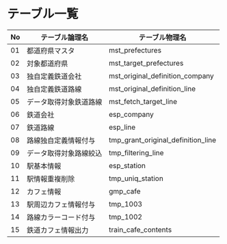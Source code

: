 # テーブル一覧

| No  | テーブル論理名          | テーブル物理名                        |
| --- | ----------------------- | ------------------------------------- |
| 01  | 都道府県マスタ          | mst_prefectures                       |
| 02  | 対象都道府県            | mst_target_prefectures                |
| 03  | 独自定義鉄道会社        | mst_original_definition_company       |
| 04  | 独自定義鉄道路線        | mst_original_definition_line          |
| 05  | データ取得対象鉄道路線  | mst_fetch_target_line                 |
| 06  | 鉄道会社                | esp_company                           |
| 07  | 鉄道路線                | esp_line                              |
| 08  | 路線独自定義情報付与    | tmp_grant_original_definition_line    |
| 09  | データ取得対象路線絞込  | tmp_filtering_line                    |
| 10  | 駅基本情報              | esp_station                           |
| 11  | 駅情報重複削除          | tmp_uniq_station                      |
| 12  | カフェ情報              | gmp_cafe                              |
| 13  | 駅周辺カフェ情報付与    | tmp_1003                              |
| 14  | 路線カラーコード付与    | tmp_1002                              |
| 15  | 鉄道カフェ情報出力      | train_cafe_contents                   |
